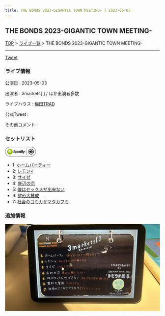 ```yaml
---
title: THE BONDS 2023-GIGANTIC TOWN MEETING- | 2023-05-03
---
```

## THE BONDS 2023-GIGANTIC TOWN MEETING-

[TOP](/setlist/) > [ライブ一覧](lives.html) > THE BONDS 2023-GIGANTIC TOWN MEETING-

___

<a href="https://twitter.com/share?ref_src=twsrc%5Etfw" data-text="3markets[ ]セットリスト > THE BONDS 2023-GIGANTIC TOWN MEETING-" class="twitter-share-button" data-via="3markets" data-hashtags="3markets" data-related="3markets" data-show-count="false">Tweet</a>

### ライブ情報

公演日
:    2023-05-03

出演者
:    3markets[ ] / ほか出演者多数

ライブハウス
:    [梅田TRAD](livehouse056.html)

公式Tweet
:    []()

その他コメント
:    

### セットリスト


[![play with spotify](images/spotify-icon.png)](https://open.spotify.com/playlist/7fw4nr21RQg4NsJktEOD5s)



*  1: [ホームパーティー](song011.html)
*  2: [レモン×](song003.html)
*  3: [サイゼ](song004.html)
*  4: [底辺の恋](song008.html)
*  5: [僕はセックスが出来ない](song006.html)
*  6: [整形大賛成](song005.html)
*  7: [社会のゴミカザマタカフミ](song002.html)


### 追加情報

[![セトリ画像](images/064.jpg)](images/064.jpg)






<script async src="https://platform.twitter.com/widgets.js" charset="utf-8"></script>